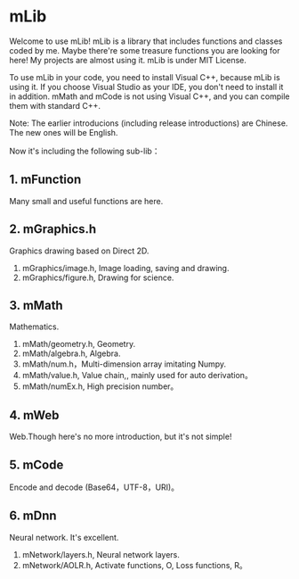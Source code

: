 # mLib
Welcome to use mLib! mLib is a library that includes functions and classes coded by me. Maybe there're some treasure functions you are looking for here! My projects are almost using it. mLib is under MIT License.

To use mLib in your code, you need to install Visual C++, because mLib is using it. If you choose Visual Studio as your IDE, you don't need to install it in addition. mMath and mCode is not using Visual C++, and you can compile them with standard C++.

Note: The earlier introducions (including release introductions) are Chinese. The new ones will be English.

Now it's including the following sub-lib：
## 1. mFunction
Many small and useful functions are here.
## 2. mGraphics.h
Graphics drawing based on Direct 2D.
1. mGraphics/image.h, Image loading, saving and drawing.
2. mGraphics/figure.h, Drawing for science.
## 3. mMath
Mathematics.
1. mMath/geometry.h, Geometry.
2. mMath/algebra.h, Algebra.
3. mMath/num.h，Multi-dimension array imitating Numpy.
4. mMath/value.h, Value chain,, mainly used for auto derivation。
5. mMath/numEx.h, High precision number。
## 4. mWeb
Web.Though here's no more introduction, but it's not simple!
## 5. mCode
Encode and decode (Base64，UTF-8，URI)。
## 6. mDnn
Neural network. It's excellent.
1. mNetwork/layers.h, Neural network layers.
2. mNetwork/AOLR.h, Activate functions, O, Loss functions, R。
